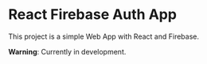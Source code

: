 # React Firebase Auth App

This project is a simple Web App with React and Firebase.

**Warning**: Currently in development.
